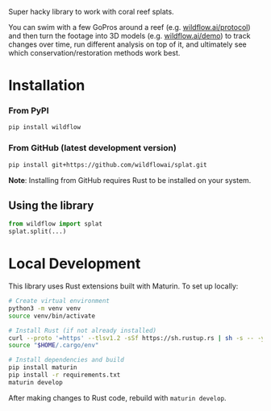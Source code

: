 Super hacky library to work with coral reef splats.

You can swim with a few GoPros around a reef (e.g. [wildflow.ai/protocol](https://wildflow.ai/protocol)) and then turn the footage into 3D models (e.g. [wildflow.ai/demo](https://wildflow.ai/demo)) to track changes over time, run different analysis on top of it, and ultimately see which conservation/restoration methods work best.


# Installation

### From PyPI
```bash
pip install wildflow
```

### From GitHub (latest development version)
```bash
pip install git+https://github.com/wildflowai/splat.git
```

**Note**: Installing from GitHub requires Rust to be installed on your system.

## Using the library
```py
from wildflow import splat
splat.split(...)
```

# Local Development

This library uses Rust extensions built with Maturin. To set up locally:

```bash
# Create virtual environment
python3 -m venv venv
source venv/bin/activate

# Install Rust (if not already installed)
curl --proto '=https' --tlsv1.2 -sSf https://sh.rustup.rs | sh -s -- -y
source "$HOME/.cargo/env"

# Install dependencies and build
pip install maturin
pip install -r requirements.txt
maturin develop
```

After making changes to Rust code, rebuild with `maturin develop`.

